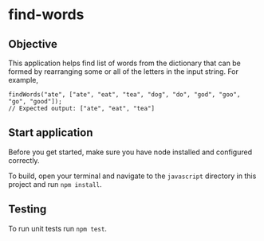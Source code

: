 # find-words

## Objective 
This application helps find list of words from the dictionary that can be formed by rearranging some or all of the letters in the input string. For example, 

```
findWords("ate", ["ate", "eat", "tea", "dog", "do", "god", "goo", "go", "good"]);
// Expected output: ["ate", "eat", "tea"]

```

## Start application

Before you get started, make sure you have node installed and configured correctly. 

To build, open your terminal and navigate to the `javascript` directory in this project and run `npm install`.

## Testing

To run unit tests run `npm test`.

